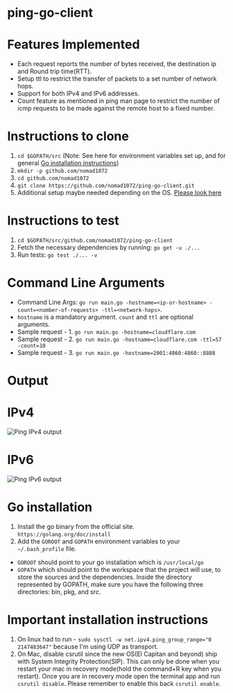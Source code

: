 # ping-go-client

# Features Implemented

- Each request reports the number of bytes received, the destination ip and Round trip time(RTT).
- Setup ttl to restrict the transfer of packets to a set number of network hops.
- Support for both IPv4 and IPv6 addresses.
- Count feature as mentioned in ping man page to restrict the number of icmp requests to be made against the remote host to a fixed number.

# Instructions to clone

1. ```cd $GOPATH/src``` (Note: See here for environment variables set up, and for general [Go installation instructions](#go-installation))
2. ```mkdir -p github.com/nomad1072```
3. ```cd github.com/nomad1072```
4. ```git clone https://github.com/nomad1072/ping-go-client.git```
5. Additional setup maybe needed depending on the OS. [Please look here](#important-installation-instructions)

# Instructions to test

1. ```cd $GOPATH/src/github.com/nomad1072/ping-go-client ```
2. Fetch  the necessary dependencies by running: ```go get -u ./...```
3. Run tests: ```go test ./... -v```

# Command Line Arguments

- Command Line Args: ```go run main.go -hostname=<ip-or-hostname> -count=<number-of-requests> -ttl=<network-hops>```.
- ```hostname``` is a mandatory argument. ```count``` and ```ttl``` are optional arguments.
- Sample request - 1. ```go run main.go -hostname=cloudflare.com```
- Sample request - 2. ```go run main.go -hostname=cloudflare.com -ttl=57 -count=10``` 
- Sample request - 3. ```go run main.go -hostname=2001:4860:4860::8888```

# Output

# IPv4

<img src="https://mybucket-test-openwhisk.s3.amazonaws.com/ipv4.png"
     alt="Ping IPv4 output" />
     
# IPv6

<img src="https://mybucket-test-openwhisk.s3.amazonaws.com/ipv6.png"
     alt="Ping IPv6 output"/>
     
# Go installation
1. Install the go binary from the official site. ```https://golang.org/doc/install```
2. Add the ```GOROOT``` and ```GOPATH``` environment variables to your ```~/.bash_profile``` file. 
- ```GOROOT``` should point to your go installation which is ```/usr/local/go``` 
- ```GOPATH``` which should point to the workspace that the project will use, to store the sources and the dependencies. Inside the directory represented by GOPATH, make sure you have the following three directories: bin, pkg, and src.

# Important installation instructions

1. On linux had to run - ```sudo sysctl -w net.ipv4.ping_group_range="0   2147483647"``` because I'm using UDP as transport.
2. On Mac, disable csrutil since the new OS(El Capitan and beyond) ship with System Integrity Protection(SIP). This can only be done when you restart your mac in recovery mode(hold the command+R key when you restart). Once you are in recovery mode open the terminal app and run ```csrutil disable```. Please remember to enable this back ```csrutil enable```.
